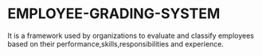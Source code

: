 # EMPLOYEE-GRADING-SYSTEM

It is a framework used by organizations to evaluate and classify employees based on their performance,skills,responsibilities and experience.
